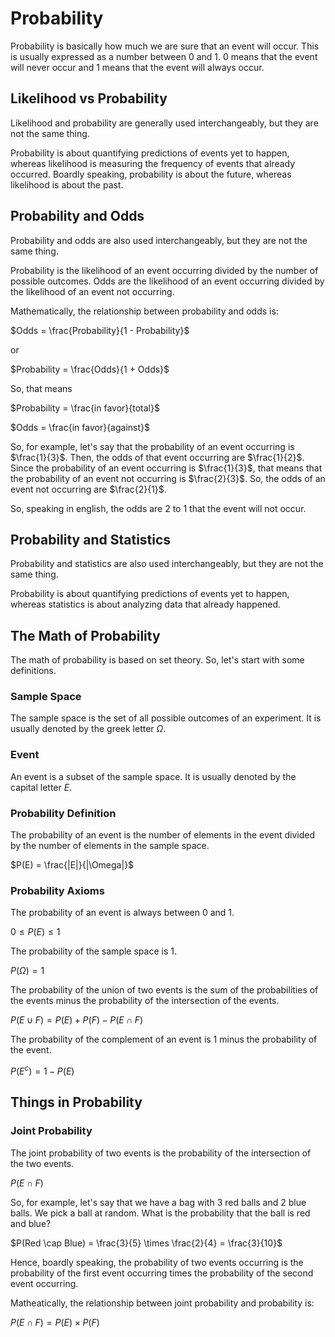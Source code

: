 # Probability

Probability is basically how much we are sure that an event will occur. This is usually expressed as a number between 0 and 1. 0 means that the event will never occur and 1 means that the event will always occur.

## Likelihood vs Probability

Likelihood and probability are generally used interchangeably, but they are not the same thing.

Probability is about quantifying predictions of events yet to happen, whereas likelihood is measuring the frequency of events that already occurred.
Boardly speaking, probability is about the future, whereas likelihood is about the past.

## Probability and Odds

Probability and odds are also used interchangeably, but they are not the same thing.

Probability is the likelihood of an event occurring divided by the number of possible outcomes. Odds are the likelihood of an event occurring divided by the likelihood of an event not occurring.

Mathematically, the relationship between probability and odds is:

$Odds = \frac{Probability}{1 - Probability}$

or

$Probability = \frac{Odds}{1 + Odds}$

So, that means

$Probability = \frac{in favor}{total}$

$Odds = \frac{in favor}{against}$

So, for example, let's say that the probability of an event occurring is $\frac{1}{3}$. Then, the odds of that event occurring are $\frac{1}{2}$.
Since the probability of an event occurring is $\frac{1}{3}$, that means that the probability of an event not occurring is $\frac{2}{3}$. So, the odds of an event not occurring are $\frac{2}{1}$.

So, speaking in english, the odds are 2 to 1 that the event will not occur.

## Probability and Statistics

Probability and statistics are also used interchangeably, but they are not the same thing.

Probability is about quantifying predictions of events yet to happen, whereas statistics is about analyzing data that already happened.

## The Math of Probability

The math of probability is based on set theory. So, let's start with some definitions.

### Sample Space

The sample space is the set of all possible outcomes of an experiment. It is usually denoted by the greek letter $\Omega$.

### Event

An event is a subset of the sample space. It is usually denoted by the capital letter $E$.

### Probability Definition

The probability of an event is the number of elements in the event divided by the number of elements in the sample space.

$P(E) = \frac{|E|}{|\Omega|}$

### Probability Axioms

The probability of an event is always between 0 and 1.

$0 \leq P(E) \leq 1$

The probability of the sample space is 1.

$P(\Omega) = 1$

The probability of the union of two events is the sum of the probabilities of the events minus the probability of the intersection of the events.

$P(E \cup F) = P(E) + P(F) - P(E \cap F)$

The probability of the complement of an event is 1 minus the probability of the event.

$P(E^c) = 1 - P(E)$

## Things in Probability

### Joint Probability

The joint probability of two events is the probability of the intersection of the two events.

$P(E \cap F)$

So, for example, let's say that we have a bag with 3 red balls and 2 blue balls. We pick a ball at random. What is the probability that the ball is red and blue?

$P(Red \cap Blue) = \frac{3}{5} \times \frac{2}{4} = \frac{3}{10}$

Hence, boardly speaking, the probability of two events occurring is the probability of the first event occurring times the probability of the second event occurring.

Matheatically, the relationship between joint probability and probability is:

$P(E \cap F) = P(E) \times P(F)$
